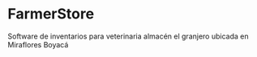 # FarmerStore
Software de inventarios para veterinaria almacén el granjero ubicada en Miraflores Boyacá
